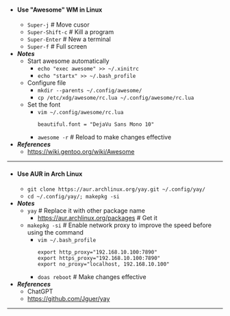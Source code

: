 - #### Use "Awesome" WM in Linux
    - `Super-j` # Move cusor
    - `Super-Shift-c` # Kill a program
    - `Super-Enter` # New a terminal
    - `Super-f` # Full screen
- ***Notes***
    - Start awesome automatically
        - `echo "exec awesome" >> ~/.xinitrc`
        - `echo "startx" >> ~/.bash_profile`
    - Configure file
        - `mkdir --parents ~/.config/awesome/`
        - `cp /etc/xdg/awesome/rc.lua ~/.config/awesome/rc.lua`
    - Set the font
        - `vim ~/.config/awesome/rc.lua`
          ```
          beautiful.font = "DejaVu Sans Mono 10"
          ```
        - `awesome -r` # Reload to make changes effective
- ***References***
    - https://wiki.gentoo.org/wiki/Awesome
- ---
- #### Use AUR in Arch Linux
    - `git clone https://aur.archlinux.org/yay.git ~/.config/yay/`
    - `cd ~/.config/yay/; makepkg -si`
- ***Notes***
    - `yay` # Replace it with other package name
        - https://aur.archlinux.org/packages # Get it
    - `makepkg -si` # Enable network proxy to improve the speed before using the command
        - `vim ~/.bash_profile`
          ```
          export http_proxy="192.168.10.100:7890"
          export https_proxy="192.168.10.100:7890"
          export no_proxy="localhost, 192.168.10.100"
          ```
        - `doas reboot` # Make changes effective
- ***References***
    - ChatGPT
    - https://github.com/Jguer/yay
- ---
